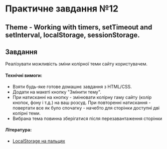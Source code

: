 # Практичне завдання №12

## Theme - Working with timers, setTimeout and setInterval, localStorage, sessionStorage.

## Завдання

Реалізувати можливість зміни колірної теми сайту користувачем.

#### Технічні вимоги:
- Взяти будь-яке готове домашнє завдання з HTML/CSS.
- Додати на макеті кнопку "Змінити тему".
- При натисканні на кнопку - змінювати колірну гаму сайту (колір кнопок, фону і т.д.) на ваш розсуд. При повторенні натискання - повертати все як було спочатку - начебто для сторінки доступні дві колірні теми.
- Вибрана тема повинна зберігатися після перезавантаження сторінки

#### Література:
- [LocalStorage на пальцях](https://tproger.ru/articles/localstorage/)
<!-- ## Задание

Реализовать возможность смены цветовой темы сайта пользователем.

#### Технические требования:
- Взять любое готовое домашнее задание по HTML/CSS.
- Добавить на макете кнопку "Сменить тему".
- При нажатии на кнопку - менять цветовую гамму сайта (цвета кнопок, фона и т.д.) на ваше усмотрение. При повтором нажатии - возвращать все как было изначально - как будто для страницы доступны две цветовых темы.
- Выбранная тема должна сохраняться и после перезагрузки страницы

#### Литература:
- [LocalStorage на пальцах](https://tproger.ru/articles/localstorage/) -->